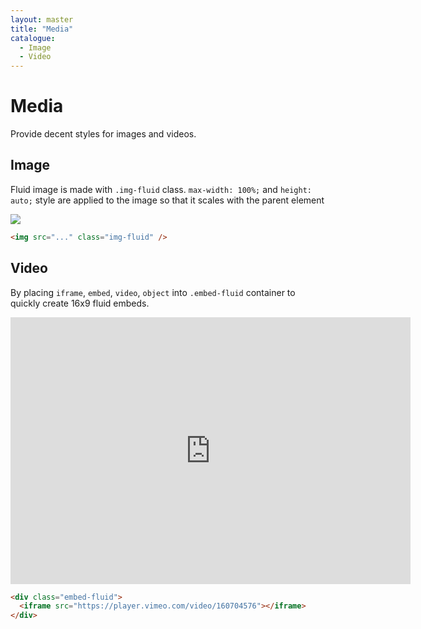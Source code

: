 ```yaml
---
layout: master
title: "Media"
catalogue:
  - Image
  - Video
---
```


# Media

Provide decent styles for images and videos.

## Image

Fluid image is made with `.img-fluid` class. `max-width: 100%;` and `height: auto;` style are applied to the image so that it scales with the parent element

<img src="https://holder.moyu.io/1000/400" class="img-fluid mb-6">

```html
<img src="..." class="img-fluid" />
```

## Video

By placing `iframe`, `embed`, `video`, `object` into `.embed-fluid` container to quickly create 16x9 fluid embeds.

<div class="embed-fluid mb-6">
  <iframe src="https://player.vimeo.com/video/160704576" width="640" height="427" frameborder="0" webkitallowfullscreen mozallowfullscreen allowfullscreen></iframe>
</div>

```html
<div class="embed-fluid">
  <iframe src="https://player.vimeo.com/video/160704576"></iframe>
</div>
```
